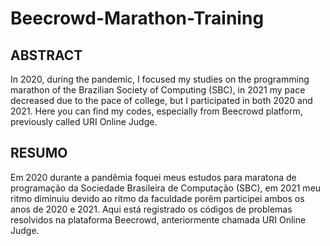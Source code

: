 <!-- @format -->

# Beecrowd-Marathon-Training

## ABSTRACT

In 2020, during the pandemic, I focused my studies on the programming marathon of the Brazilian Society of Computing (SBC), in 2021 my pace decreased due to the pace of college, but I participated in both 2020 and 2021. Here you can find my codes, especially from Beecrowd platform, previously called URI Online Judge.

## RESUMO

Em 2020 durante a pandêmia foquei meus estudos para maratona de programação da Sociedade Brasileira de Computação (SBC), em 2021 meu ritmo diminuiu devido ao ritmo da faculdade porêm participei ambos os anos de 2020 e 2021. Aqui está registrado os códigos de problemas resolvidos na plataforma Beecrowd, anteriormente chamada URI Online Judge.
